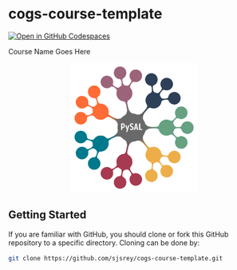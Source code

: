 # cogs-course-template

[![Open in GitHub Codespaces](https://github.com/codespaces/badge.svg)](https://codespaces.new/sjsrey/cogs-course-template/)

Course Name Goes Here



<p align="center">
<img height=260 src='docs/figs/pysal_logo.png' >
</p>

## Getting Started

If you are familiar with GitHub, you should clone or fork this GitHub repository to a specific directory. Cloning can be done by:

```bash
git clone https://github.com/sjsrey/cogs-course-template.git
```
